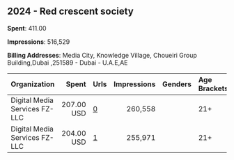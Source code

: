 ## 2024 - Red crescent society 
**Spent**: 411.00

**Impressions**: 516,529

**Billing Addresses**: Media City, Knowledge Village, Choueiri Group Building,Dubai ,251589 - Dubai - U.A.E,AE

|Organization|Spent|Urls|Impressions|Genders|Age Brackets|Country Codes|
|:---|---:|:---|---:|:---|:---|:---|
|Digital Media Services FZ-LLC|207.00 USD|[0](https://www.snap.com/political-ads/asset/81ae5b3562bc12d5ebf0b8cf36a3a2a852cc332591e2564e1caba61f9027c857?mediaType=jpeg)|260,558||21+|kuwait|
|Digital Media Services FZ-LLC|204.00 USD|[1](https://www.snap.com/political-ads/asset/40d76cf68d4047d036450ee412738f632e3dc8b4399c54db635f52fd404277b0?mediaType=png)|255,971||21+|kuwait|

